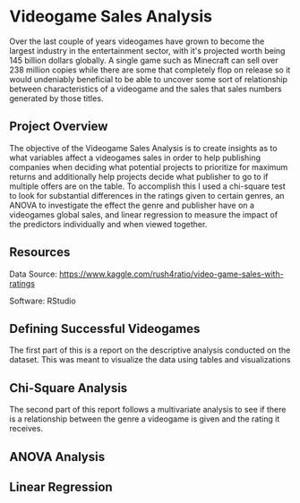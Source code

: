 # Videogame Sales Analysis

Over the last couple of years videogames have grown to become the largest industry in the entertainment sector, with it's projected worth being 145 billion dollars globally. A single game such as Minecraft can sell over 238 million copies while there are some that completely flop on release so it would undeniably beneficial to be able to uncover some sort of relationship between characteristics of a videogame and the sales that sales numbers generated by those titles.

## Project Overview
The objective of the Videogame Sales Analysis is to create insights as to what variables affect a videogames sales in order to help publishing companies when deciding what potential projects to prioritize for maximum returns and additionally help projects decide what publisher to go to if multiple offers are on the table. To accomplish this I used a chi-square test to look for substantial differences in the ratings given to certain genres, an ANOVA to investigate the effect the genre and publisher have on a videogames global sales, and linear regression to measure the impact of the predictors individually and when viewed together.


## Resources
Data Source: https://www.kaggle.com/rush4ratio/video-game-sales-with-ratings

Software: RStudio

## Defining Successful Videogames
The first part of this is a report on the descriptive analysis conducted on the dataset. This was meant to visualize the data using tables and visualizations

## Chi-Square Analysis
The second part of this report follows a multivariate analysis to see if there is a relationship between the genre a videogame is given and the rating it receives. 

## ANOVA Analysis


## Linear Regression


